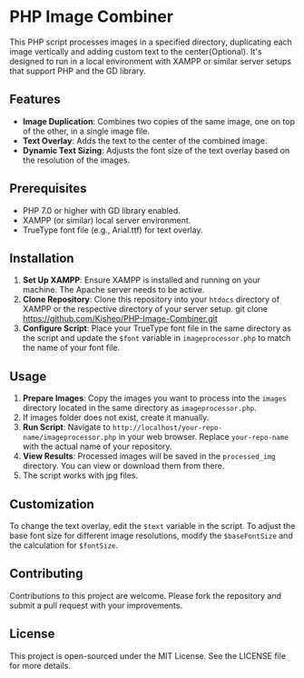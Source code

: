 # PHP Image Combiner

This PHP script processes images in a specified directory, duplicating each image vertically and adding custom text to the center(Optional). It's designed to run in a local environment with XAMPP or similar server setups that support PHP and the GD library.

## Features

- **Image Duplication**: Combines two copies of the same image, one on top of the other, in a single image file.
- **Text Overlay**: Adds the text to the center of the combined image.
- **Dynamic Text Sizing**: Adjusts the font size of the text overlay based on the resolution of the images.

## Prerequisites

- PHP 7.0 or higher with GD library enabled.
- XAMPP (or similar) local server environment.
- TrueType font file (e.g., Arial.ttf) for text overlay.

## Installation

1. **Set Up XAMPP**: Ensure XAMPP is installed and running on your machine. The Apache server needs to be active.
2. **Clone Repository**: Clone this repository into your `htdocs` directory of XAMPP or the respective directory of your server setup.
git clone https://github.com/Kisheo/PHP-Image-Combiner.git
3. **Configure Script**: Place your TrueType font file in the same directory as the script and update the `$font` variable in `imageprocessor.php` to match the name of your font file.

## Usage

1. **Prepare Images**: Copy the images you want to process into the `images` directory located in the same directory as `imageprocessor.php`.
2. If images folder does not exist, create it manually.
3. **Run Script**: Navigate to `http://localhost/your-repo-name/imageprocessor.php` in your web browser. Replace `your-repo-name` with the actual name of your repository.
4. **View Results**: Processed images will be saved in the `processed_img` directory. You can view or download them from there.
5. The script works with jpg files.

## Customization

To change the text overlay, edit the `$text` variable in the script. To adjust the base font size for different image resolutions, modify the `$baseFontSize` and the calculation for `$fontSize`.

## Contributing

Contributions to this project are welcome. Please fork the repository and submit a pull request with your improvements.

## License

This project is open-sourced under the MIT License. See the LICENSE file for more details.
